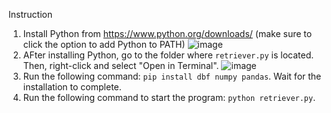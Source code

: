 Instruction
1. Install Python from https://www.python.org/downloads/ (make sure to click the option to add Python to PATH)
   ![image](https://github.com/chaiwat-set/DbfRetriever/assets/19767823/e016d7c1-26dd-41d0-b632-eb643c421a93)
2. AFter installing Python, go to the folder where `retriever.py` is located. Then, right-click and select "Open in Terminal".
   ![image](https://github.com/chaiwat-set/DbfRetriever/assets/19767823/149e8675-135c-46ae-a6d0-60b97de9cd34)
3. Run the following command: `pip install dbf numpy pandas`. Wait for the installation to complete.
4. Run the following command to start the program: `python retriever.py`.
